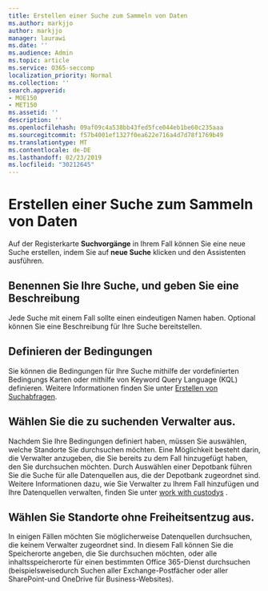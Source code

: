 ```yaml
---
title: Erstellen einer Suche zum Sammeln von Daten
ms.author: markjjo
author: markjjo
manager: laurawi
ms.date: ''
ms.audience: Admin
ms.topic: article
ms.service: O365-seccomp
localization_priority: Normal
ms.collection: ''
search.appverid:
- MOE150
- MET150
ms.assetid: ''
description: ''
ms.openlocfilehash: 09af09c4a538bb43fed5fce044eb1be60c235aaa
ms.sourcegitcommit: f57b4001ef1327f0ea622e716a4d7d78f1769b49
ms.translationtype: MT
ms.contentlocale: de-DE
ms.lasthandoff: 02/23/2019
ms.locfileid: "30212645"
---
```

# <a name="create-a-search-to-collect-data"></a>Erstellen einer Suche zum Sammeln von Daten

Auf der Registerkarte **Suchvorgänge** in Ihrem Fall können Sie eine neue Suche erstellen, indem Sie auf **neue Suche** klicken und den Assistenten ausführen.

## <a name="name-your-search-and-give-description"></a>Benennen Sie Ihre Suche, und geben Sie eine Beschreibung

Jede Suche mit einem Fall sollte einen eindeutigen Namen haben. Optional können Sie eine Beschreibung für Ihre Suche bereitstellen. 

## <a name="define-your-conditions"></a>Definieren der Bedingungen

Sie können die Bedingungen für Ihre Suche mithilfe der vordefinierten Bedingungs Karten oder mithilfe von Keyword Query Language (KQL) definieren. Weitere Informationen finden Sie unter [Erstellen von Suchabfragen](building-search-queries.md).

## <a name="choose-the-custodians-to-search-from"></a>Wählen Sie die zu suchenden Verwalter aus.

Nachdem Sie Ihre Bedingungen definiert haben, müssen Sie auswählen, welche Standorte Sie durchsuchen möchten. Eine Möglichkeit besteht darin, die Verwalter anzugeben, die Sie bereits zu dem Fall hinzugefügt haben, den Sie durchsuchen möchten. Durch Auswählen einer Depotbank führen Sie die Suche für alle Datenquellen aus, die der Depotbank zugeordnet sind. Weitere Informationen dazu, wie Sie Verwalter zu Ihrem Fall hinzufügen und Ihre Datenquellen verwalten, finden Sie unter [work with custodys](managing-custodians.md) .

## <a name="choose-non-custodial-locations"></a>Wählen Sie Standorte ohne Freiheitsentzug aus.

In einigen Fällen möchten Sie möglicherweise Datenquellen durchsuchen, die keinem Verwalter zugeordnet sind. In diesem Fall können Sie die Speicherorte angeben, die Sie durchsuchen möchten, oder alle inhaltsspeicherorte für einen bestimmten Office 365-Dienst durchsuchen (beispielsweisedurch Suchen aller Exchange-Postfächer oder aller SharePoint-und OneDrive für Business-Websites).